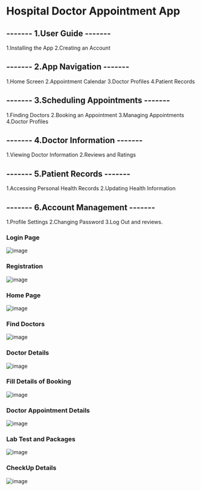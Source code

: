 # Hospital Doctor Appointment App

## ------- 1.User Guide -------
1.Installing the App
2.Creating an Account

## ------- 2.App Navigation -------
1.Home Screen
2.Appointment Calendar
3.Doctor Profiles
4.Patient Records

## ------- 3.Scheduling Appointments -------
1.Finding Doctors
2.Booking an Appointment
3.Managing Appointments
4.Doctor Profiles

## ------- 4.Doctor Information ------- 
1.Viewing Doctor Information
2.Reviews and Ratings

## ------- 5.Patient Records -------
1.Accessing Personal Health Records
2.Updating Health Information

## ------- 6.Account Management -------
1.Profile Settings
2.Changing Password
3.Log Out
and reviews.

### Login Page
![image](https://github.com/Sushanthsush43/Doctor_Appointment_Booking_Android_App/assets/108352561/56d5021d-c5e3-439e-a67f-b45861b14bcf)

### Registration
![image](https://github.com/Sushanthsush43/Doctor_Appointment_Booking_Android_App/assets/108352561/9909d939-5642-48c8-839f-d8716e6ac80c)

### Home Page
![image](https://github.com/Sushanthsush43/Doctor_Appointment_Booking_Android_App/assets/108352561/812fbfbe-c766-4349-a24e-c3d75c2378b3)

### Find Doctors
![image](https://github.com/Sushanthsush43/Doctor_Appointment_Booking_Android_App/assets/108352561/d94452cb-eece-43c1-9c63-90a2f0cc8ecd)

### Doctor Details
![image](https://github.com/Sushanthsush43/Doctor_Appointment_Booking_Android_App/assets/108352561/95b6afe7-a978-4b27-88cc-f33334c61723)

### Fill Details of Booking
![image](https://github.com/Sushanthsush43/Doctor_Appointment_Booking_Android_App/assets/108352561/64c33fc5-2e49-4220-abc8-cca12e9d7576)

### Doctor Appointment Details
![image](https://github.com/Sushanthsush43/Doctor_Appointment_Booking_Android_App/assets/108352561/ff678cd3-d264-434b-b6b4-ed7b1f616222)

### Lab Test and Packages
![image](https://github.com/Sushanthsush43/Doctor_Appointment_Booking_Android_App/assets/108352561/f95efc40-ceb8-412e-8b5e-0bfc899e7394)

### CheckUp Details
![image](https://github.com/Sushanthsush43/Doctor_Appointment_Booking_Android_App/assets/108352561/b2d02b7e-ee07-40d6-9c01-ff80f18b5d8d)








